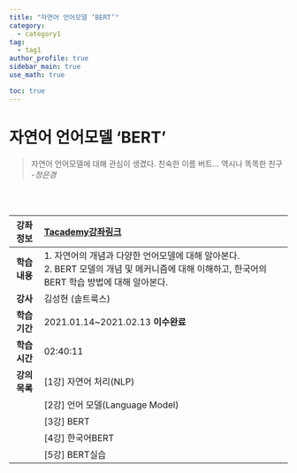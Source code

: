 ```yaml
---
title: "자연어 언어모델 ‘BERT’"
category:
  - category1
tag:
  - tag1
author_profile: true
sidebar_main: true
use_math: true

toc: true
---
```


# 자연어 언어모델 ‘BERT’

> 자연어 언어모델에 대해 관심이 생겼다. 친숙한 이름 버트... 역시나 똑똑한 친구 <br> -_정은경_

<br><br>

| **강좌정보** | [Tacademy강좌링크](https://tacademy.skplanet.com/live/player/onlineLectureDetail.action?seq=164)                                                  |
| :----------: | :------------------------------------------------------------------------------------------------------------------------------------------------ |
| **학습내용** | 1. 자연어의 개념과 다양한 언어모델에 대해 알아본다. <br>2. BERT 모델의 개념 및 메커니즘에 대해 이해하고, 한국어의 BERT 학습 방법에 대해 알아본다. |
|   **강사**   | 김성현 (솔트룩스)                                                                                                                                 |
| **학습기간** | 2021.01.14~2021.02.13 **이수완료**                                                                                                                |
| **학습시간** | 02:40:11                                                                                                                                          |
| **강의목록** | [1강] 자연어 처리(NLP)                                                                                                                            |
|              | [2강] 언어 모델(Language Model)                                                                                                                   |
|              | [3강] BERT                                                                                                                                        |
|              | [4강] 한국어BERT                                                                                                                                  |
|              | [5강] BERT실습                                                                                                                                    |
